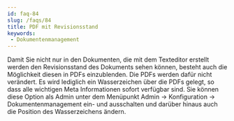 ```yaml
---
id: faq-84
slug: /faqs/84
title: PDF mit Revisionsstand
keywords:
 - Dokumentenmanagement
---
```

Damit Sie nicht nur in den Dokumenten, die mit dem Texteditor erstellt werden den Revisionsstand des Dokuments sehen können, besteht auch die Möglichkeit diesen in PDFs einzublenden. Die PDFs werden dafür nicht verändert. Es wird lediglich ein Wasserzeichen über die PDFs gelegt, so dass alle wichtigen Meta Informationen sofort verfügbar sind. Sie können diese Option als Admin unter dem Menüpunkt Admin -> Konfiguration -> Dokumentenmanagement ein- und ausschalten und darüber hinaus auch die Position des Wasserzeichens ändern.